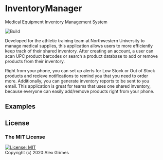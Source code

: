 # InventoryManager
Medical Equipment Inventory Management System

![Build](https://github.com/alexkgrimes/InventoryManager/workflows/Build/badge.svg)

Developed for the athletic training team at Northwestern University to manage medical supplies, this application allows users to more efficiently keep track of their shared inventory. After creating an account, a user can scan UPC product barcodes or search a product database to add or remove products from their inventory. 

Right from your phone, you can set up alerts for Low Stock or Out of Stock products and recieve notifications to remind you that you need to order more.  Additionally, you can generate inventory reports to be sent to you email. This application is great for teams that uses one shared inventory, because everyone can easily add/remove products right from your phone.

## Examples

## License
### The MIT License
[![License: MIT](https://img.shields.io/badge/License-MIT-yellow.svg)](https://opensource.org/licenses/MIT)  
Copyright (c) 2020 Alex Grimes
